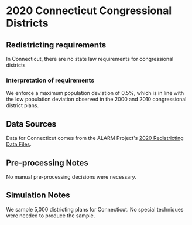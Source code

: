 # 2020 Connecticut Congressional Districts

## Redistricting requirements
In Connecticut, there are no state law requirements for congressional districts

### Interpretation of requirements
We enforce a maximum population deviation of 0.5%, which is in line with the low population deviation observed in the 2000 and 2010 congressional district plans.

## Data Sources
Data for Connecticut comes from the ALARM Project's [2020 Redistricting Data Files](https://alarm-redist.github.io/posts/2021-08-10-census-2020/).

## Pre-processing Notes
No manual pre-processing decisions were necessary.

## Simulation Notes
We sample 5,000 districting plans for Connecticut.
No special techniques were needed to produce the sample.
